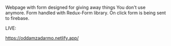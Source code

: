 Webpage with form designed for giving away things You don't use anymore. 
Form handled with Redux-Form library. On click form is being sent to firebase. 


LIVE:

https://oddamzadarmo.netlify.app/
